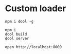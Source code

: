 Custom loader
======

```
npm i dool -g

npm i
dool build
dool server

open http://localhost:8000
```